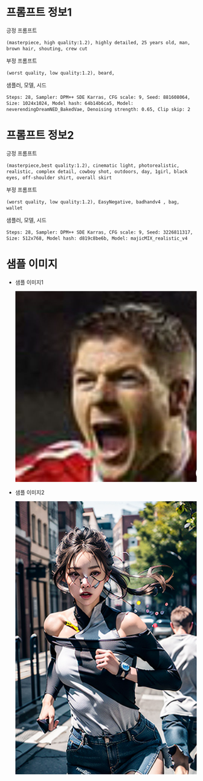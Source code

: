# 프롬프트 정보1

긍정 프롬프트

```
(masterpiece, high quality:1.2), highly detailed, 25 years old, man, brown hair, shouting, crew cut
```

부정 프롬프트

```
(worst quality, low quality:1.2), beard,
```

샘플러, 모델, 시드

```
Steps: 28, Sampler: DPM++ SDE Karras, CFG scale: 9, Seed: 881608064, Size: 1024x1024, Model hash: 64b14b6ca5, Model: neverendingDreamNED_BakedVae, Denoising strength: 0.65, Clip skip: 2
```

# 프롬프트 정보2

긍정 프롬프트

```
(masterpiece,best quality:1.2), cinematic light, photorealistic, realistic, complex detail, cowboy shot, outdoors, day, 1girl, black eyes, off-shoulder shirt, overall skirt
```

부정 프롬프트

```
(worst quality, low quality:1.2), EasyNegative, badhandv4 , bag, wallet
```

샘플러, 모델, 시드

```
Steps: 28, Sampler: DPM++ SDE Karras, CFG scale: 9, Seed: 3226811317, Size: 512x768, Model hash: d819c8be6b, Model: majicMIX_realistic_v4
```

# 샘플 이미지

- 샘플 이미지1

  <img src="./tile_model/image1.png" width="480"/>

- 샘플 이미지2

  <img src="./tile_model/image2.png" width="480"/>
